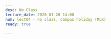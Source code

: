 ```yaml
---
desc: No Class
lecture_date: 2020-01-20 14:00
num: lect04 - no class, campus holiday (MLK) 
ready: true

---
```



